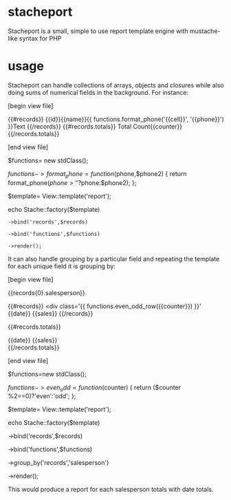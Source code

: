 # stacheport
Stacheport is a small, simple to use report template engine with mustache-like syntax for PHP

# usage

Stacheport can handle collections of arrays, objects and closures while also doing sums of numerical fields in the background. For instance:

[begin view file]

{{#records}}
	<tr><td>{{id}}</td><td>{{name}}</td><td>{{ functions.format_phone('{{cell}}', '{{phone}}') }}</td><td>Text</td></tr>
{{/records}}
{{#records.totals}}
	<tr><td>Total Count</td><td>{{counter}}</td></tr>
{{/records.totals}}

[end view file]


$functions= new stdClass();

$functions->format_phone= function($phone,$phone2)
{
	return format_phone($phone > ''?$phone:$phone2);
};

$template= View::template('report');

echo Stache::factory($template)

	->bind('records',$records)
	
	->bind('functions',$functions)
	
	->render();
	

It can also handle grouping by a particular field and repeating the template for each unique field it is grouping by:

[begin view file]

{{records{0}.salesperson}}

{{#records}}
				<div class='{{ functions.even_odd_row({{counter}}) }}' {{date}} {{sales}}</div>
{{/records}}

{{#records.totals}}
				<div>{{date}} {{sales}}</div>
{{/records.totals}}

[end view file]


$functions=new stdClass();

$functions->even_odd = function($counter)
{
	return ($counter %2==0)?'even':'odd';
};

$template= View::template('report');

echo Stache::factory($template)

  ->bind('records',$records)
  
  ->bind('functions',$functions)
  
  ->group_by('records','salesperson')
  
  ->render();

This would produce a report for each salesperson totals with date totals.		
